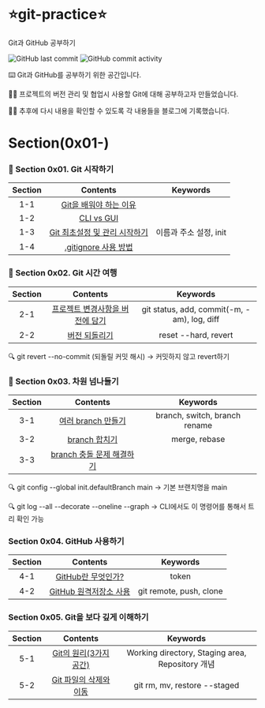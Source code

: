 # ⭐️git-practice⭐️
Git과 GitHub 공부하기 

![GitHub last commit](https://img.shields.io/github/last-commit/AshtonSW/git-practice)
![GitHub commit activity](https://img.shields.io/github/commit-activity/m/AshtonSW/git-practice)

⌨️ Git과 GitHub를 공부하기 위한 공간입니다.

🏃‍♀️ 프로젝트의 버전 관리 및 협업시 사용할 Git에 대해 공부하고자 만들었습니다. 

🏃‍♀️ 추후에 다시 내용을 확인할 수 있도록 각 내용들을 블로그에 기록했습니다.

# Section(0x01-)

### 🌱 Section 0x01. Git 시작하기
| Section | Contents | Keywords |
| :--: | :--: | :--: |
| 1-1 | [Git을 배워야 하는 이유](https://ashtonsw.tistory.com/13) | |
| 1-2 | [CLI vs GUI](https://ashtonsw.tistory.com/13) | |
| 1-3 | [Git 최초설정 및 관리 시작하기](https://ashtonsw.tistory.com/15) | 이름과 주소 설정, init |
| 1-4 | [.gitignore 사용 방법](https://ashtonsw.tistory.com/16) | |


### 🌱 Section 0x02. Git 시간 여행
| Section | Contents | Keywords |
| :--: | :--: | :--: |
| 2-1 | [프로젝트 변경사항을 버전에 담기](https://ashtonsw.tistory.com/17) | git status, add, commit(-m, -am), log, diff |
| 2-2 | [버전 되돌리기](https://ashtonsw.tistory.com/18) | reset --hard, revert |

🔍 git revert --no-commit (되돌릴  커밋 해시) -> 커밋하지 않고 revert하기

### 🌱 Section 0x03. 차원 넘나들기
| Section | Contents | Keywords |
| :--: | :--: | :--: |
| 3-1 | [여러 branch 만들기](https://ashtonsw.tistory.com/19) | branch, switch, branch rename |
| 3-2 | [branch 합치기](https://ashtonsw.tistory.com/20) | merge, rebase |
| 3-3 | [branch 충돌 문제 해결하기](https://ashtonsw.tistory.com/21) | |

🔍 git config --global init.defaultBranch main -> 기본 브랜치명을 main

🔍 git log --all --decorate --oneline --graph -> CLI에서도 이 명령어를 통해서 트리 확인 가능


### Section 0x04. GitHub 사용하기
| Section | Contents | Keywords |
| :--: | :--: | :--: |
| 4-1 | [GitHub란 무엇인가?](https://ashtonsw.tistory.com/22) | token |
| 4-2 | [GitHub 원격저장소 사용](https://ashtonsw.tistory.com/23) | git remote, push, clone |



### Section 0x05. Git을 보다 깊게 이해하기
| Section | Contents | Keywords |
| :--: | :--: | :--: |
| 5-1 | [Git의 원리(3가지 공간)](https://ashtonsw.tistory.com/22) | Working directory, Staging area, Repository 개념 |
| 5-2 | [Git 파일의 삭제와 이동](https://ashtonsw.tistory.com/23) | git rm, mv, restore --staged |
